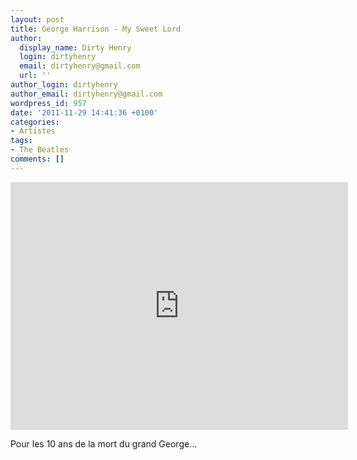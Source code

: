 ```yaml
---
layout: post
title: George Harrison - My Sweet Lord
author:
  display_name: Dirty Henry
  login: dirtyhenry
  email: dirtyhenry@gmail.com
  url: ''
author_login: dirtyhenry
author_email: dirtyhenry@gmail.com
wordpress_id: 957
date: '2011-11-29 14:41:36 +0100'
categories:
- Artistes
tags:
- The Beatles
comments: []
---
```

<iframe width="540" height="396" src="http://www.youtube.com/embed/wynYMJwEPH8" frameborder="0" allowfullscreen></iframe>

Pour les 10 ans de la mort du grand George...
